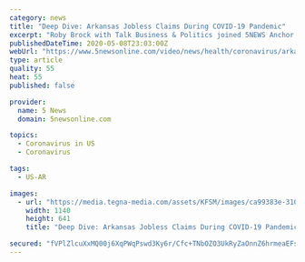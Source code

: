 ```yaml
---
category: news
title: "Deep Dive: Arkansas Jobless Claims During COVID-19 Pandemic"
excerpt: "Roby Brock with Talk Business & Politics joined 5NEWS Anchor Daren Bobb to talk about unemployment in Arkansas during the month of April."
publishedDateTime: 2020-05-08T23:03:00Z
webUrl: "https://www.5newsonline.com/video/news/health/coronavirus/arkansas-jobless-claims-april-2020/527-4df32da4-4bd5-4220-969c-57d843e0db1e"
type: article
quality: 55
heat: 55
published: false

provider:
  name: 5 News
  domain: 5newsonline.com

topics:
  - Coronavirus in US
  - Coronavirus

tags:
  - US-AR

images:
  - url: "https://media.tegna-media.com/assets/KFSM/images/ca99383e-310c-47be-87c7-2240d6387b01/ca99383e-310c-47be-87c7-2240d6387b01_1140x641.jpg"
    width: 1140
    height: 641
    title: "Deep Dive: Arkansas Jobless Claims During COVID-19 Pandemic"

secured: "fVPlZlcuXxMQ00j6XqPWqPswd3Ky6r/Cfc+TNbOZO3UkRyZaOnnZ6hrmeaEFsVoAkcS1APxYZnhAehV+6vXYHFaEGuUtk71Og3a4myaRjZvizmhYB2KCJt4xOVfZsFa9I0srxVQFDl+/61J+IWwfq050EBI56l9er6t87zJVU1FbgM7ERcS1ZtynJl/tOY17QTeC4biwg4ndmUMqLEFHTx1EacAlhyuw0wWhAky2fdl5dSCW4OFLWBs0ByziNRkDo3EkspjTzKMcafot49cwucKJO0cxDbVDD44REYE4DYpnKBWu3oB9FdaGskR/8Wdg;G7THUGZH2ElD07KFfnaB+g=="
---
```


